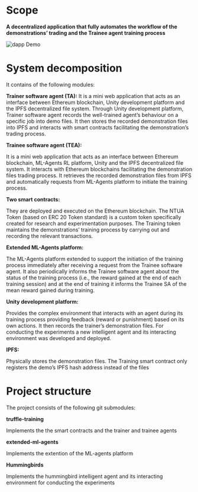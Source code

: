 # Scope
**A decentralized application that fully automates the workflow of the demonstrations’ trading and the Trainee agent training process**

![dapp Demo](demo/dapp-demo.gif)

# System decomposition
It contains of the following modules:

**Trainer software agent (TA):**
It is a mini web application that acts as an interface between Ethereum blockchain, Unity development platform and the IPFS decentralized file system. Through Unity development platform, Trainer software agent records the well-trained agent’s behaviour on a specific job into demo files. It then stores the recorded demonstration files into IPFS and interacts with smart contracts facilitating the demonstration’s trading process. 

**Trainee software agent (TEA):**

It is a mini web application that acts as an interface between Ethereum blockchain, ML-Agents RL platform, Unity and the IPFS decentralized file system. It interacts with Ethereum blockchains facilitating the demonstration files trading process. It retrieves the recorded demonstration files from IPFS and automatically requests from ML-Agents platform to initiate the training process.

**Two smart contracts:**

They are deployed and executed on the Ethereum blockchain. The NTUA Token (based on ERC 20 Token standard) is a custom token specifically created for research and experimentation purposes. The Training token maintains the demonstrations’ training process by carrying out and recording the relevant transactions. 

**Extended ML-Agents platform:**

The ML-Agents platform extended to support the initiation of the training process immediately after receiving a request from the Trainee software agent. It also periodically informs the Trainee software agent about the status of the training process (i.e., the reward gained at the end of each training session) and at the end of training it informs the Trainee SA of the mean reward gained during training.

**Unity development platform:**

Provides the complex environment that interacts with an agent during its training process providing feedback (reward or punishment) based on its own actions. It then records the trainer’s demonstration files. For conducting the experiments a new intelligent agent and its interacting environment was developed and deployed.

**IPFS:**

Physically stores the demonstration files. The Training smart contract only registers the demo’s IPFS hash address instead of the files

# Project structure
The project consists of the following git submodules:

**truffle-training**

Implements the the smart contracts and the trainer and trainee agents

**extended-ml-agents**

Implements the extention of the ML-agents platform

**Hummingbirds**

Implements the hummingbird intelligent agent and its interacting environment for conducting the experiments 

